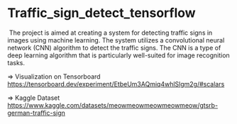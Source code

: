 <html>
<h1>Traffic_sign_detect_tensorflow</h1>
  <img src="https://englishan.com/wp-content/uploads/2022/03/Traffic-Road-Sings-.png" alt="">
The project is aimed at creating a system for detecting traffic signs in images using machine learning. The system utilizes a convolutional neural network (CNN) algorithm to detect the traffic signs. The CNN is a type of deep learning algorithm that is particularly well-suited for image recognition tasks.

=> Visualization on Tensorboard
https://tensorboard.dev/experiment/EtbeUm3AQmiq4whlSlgm2g/#scalars

=> Kaggle Dataset
https://www.kaggle.com/datasets/meowmeowmeowmeowmeow/gtsrb-german-traffic-sign
</html>
